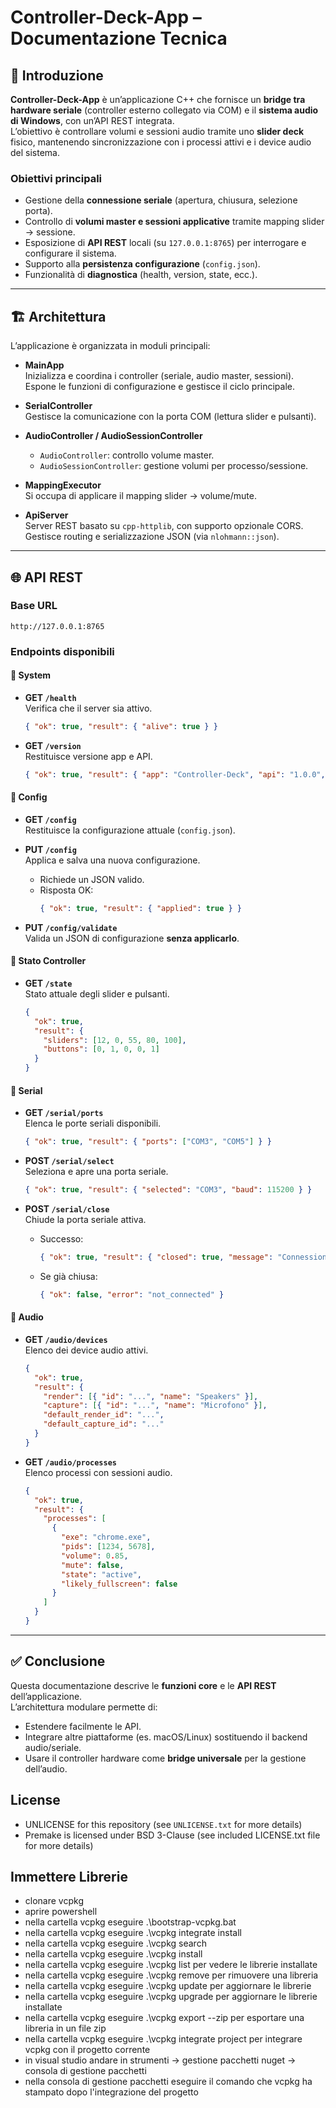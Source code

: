 # Controller-Deck-App – Documentazione Tecnica

## 📖 Introduzione
**Controller-Deck-App** è un’applicazione C++ che fornisce un **bridge tra hardware seriale** (controller esterno collegato via COM) e il **sistema audio di Windows**, con un’API REST integrata.  
L’obiettivo è controllare volumi e sessioni audio tramite uno **slider deck** fisico, mantenendo sincronizzazione con i processi attivi e i device audio del sistema.

### Obiettivi principali
- Gestione della **connessione seriale** (apertura, chiusura, selezione porta).
- Controllo di **volumi master e sessioni applicative** tramite mapping slider → sessione.
- Esposizione di **API REST** locali (su `127.0.0.1:8765`) per interrogare e configurare il sistema.
- Supporto alla **persistenza configurazione** (`config.json`).
- Funzionalità di **diagnostica** (health, version, state, ecc.).

---

## 🏗️ Architettura
L’applicazione è organizzata in moduli principali:

- **MainApp**  
  Inizializza e coordina i controller (seriale, audio master, sessioni).  
  Espone le funzioni di configurazione e gestisce il ciclo principale.

- **SerialController**  
  Gestisce la comunicazione con la porta COM (lettura slider e pulsanti).

- **AudioController / AudioSessionController**  
  - `AudioController`: controllo volume master.  
  - `AudioSessionController`: gestione volumi per processo/sessione.

- **MappingExecutor**  
  Si occupa di applicare il mapping slider → volume/mute.

- **ApiServer**  
  Server REST basato su `cpp-httplib`, con supporto opzionale CORS.  
  Gestisce routing e serializzazione JSON (via `nlohmann::json`).

---

## 🌐 API REST

### Base URL
```
http://127.0.0.1:8765
```

### Endpoints disponibili

#### 🔹 System
- **GET `/health`**  
  Verifica che il server sia attivo.  
  ```json
  { "ok": true, "result": { "alive": true } }
  ```

- **GET `/version`**  
  Restituisce versione app e API.  
  ```json
  { "ok": true, "result": { "app": "Controller-Deck", "api": "1.0.0", "build": "dev" } }
  ```

#### 🔹 Config
- **GET `/config`**  
  Restituisce la configurazione attuale (`config.json`).  

- **PUT `/config`**  
  Applica e salva una nuova configurazione.  
  - Richiede un JSON valido.  
  - Risposta OK:  
    ```json
    { "ok": true, "result": { "applied": true } }
    ```

- **PUT `/config/validate`**  
  Valida un JSON di configurazione **senza applicarlo**.  

#### 🔹 Stato Controller
- **GET `/state`**  
  Stato attuale degli slider e pulsanti.  
  ```json
  {
    "ok": true,
    "result": {
      "sliders": [12, 0, 55, 80, 100],
      "buttons": [0, 1, 0, 0, 1]
    }
  }
  ```

#### 🔹 Serial
- **GET `/serial/ports`**  
  Elenca le porte seriali disponibili.  
  ```json
  { "ok": true, "result": { "ports": ["COM3", "COM5"] } }
  ```

- **POST `/serial/select`**  
  Seleziona e apre una porta seriale.  
  ```json
  { "ok": true, "result": { "selected": "COM3", "baud": 115200 } }
  ```

- **POST `/serial/close`**  
  Chiude la porta seriale attiva.  
  - Successo:  
    ```json
    { "ok": true, "result": { "closed": true, "message": "Connessione seriale chiusa; in attesa di nuova selezione" } }
    ```
  - Se già chiusa:  
    ```json
    { "ok": false, "error": "not_connected" }
    ```

#### 🔹 Audio
- **GET `/audio/devices`**  
  Elenco dei device audio attivi.  
  ```json
  {
    "ok": true,
    "result": {
      "render": [{ "id": "...", "name": "Speakers" }],
      "capture": [{ "id": "...", "name": "Microfono" }],
      "default_render_id": "...",
      "default_capture_id": "..."
    }
  }
  ```

- **GET `/audio/processes`**  
  Elenco processi con sessioni audio.  
  ```json
  {
    "ok": true,
    "result": {
      "processes": [
        {
          "exe": "chrome.exe",
          "pids": [1234, 5678],
          "volume": 0.85,
          "mute": false,
          "state": "active",
          "likely_fullscreen": false
        }
      ]
    }
  }
  ```

---

## ✅ Conclusione
Questa documentazione descrive le **funzioni core** e le **API REST** dell’applicazione.  
L’architettura modulare permette di:  
- Estendere facilmente le API.  
- Integrare altre piattaforme (es. macOS/Linux) sostituendo il backend audio/seriale.  
- Usare il controller hardware come **bridge universale** per la gestione dell’audio.  


## License
- UNLICENSE for this repository (see `UNLICENSE.txt` for more details)
- Premake is licensed under BSD 3-Clause (see included LICENSE.txt file for more details)




## Immettere Librerie
- clonare vcpkg
- aprire powershell
- nella cartella vcpkg eseguire .\bootstrap-vcpkg.bat
- nella cartella vcpkg eseguire .\vcpkg integrate install
- nella cartella vcpkg eseguire .\vcpkg search <nome libreria>
- nella cartella vcpkg eseguire .\vcpkg install <nome libreria>
- nella cartella vcpkg eseguire .\vcpkg list per vedere le librerie installate
- nella cartella vcpkg eseguire .\vcpkg remove <nome libreria> per rimuovere una libreria
- nella cartella vcpkg eseguire .\vcpkg update per aggiornare le librerie
- nella cartella vcpkg eseguire .\vcpkg upgrade per aggiornare le librerie installate
- nella cartella vcpkg eseguire .\vcpkg export <nome libreria> --zip per esportare una libreria in un file zip
- nella cartella vcpkg eseguire .\vcpkg integrate project per integrare vcpkg con il progetto corrente
- in visual studio andare in strumenti -> gestione pacchetti nuget -> consola di gestione pacchetti
- nella consola di gestione pacchetti eseguire il comando che vcpkg ha stampato dopo l'integrazione del progetto